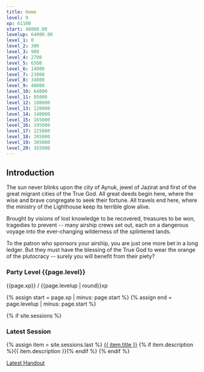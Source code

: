 ```yaml
---
title: Home
level: 9
xp: 61100
start: 48000.00
levelup: 64000.00
level_1: 0
level_2: 300
level_3: 900
level_4: 2700
level_5: 6500
level_6: 14000
level_7: 23000
level_8: 34000
level_9: 48000
level_10: 64000
level_11: 85000
level_12: 100000
level_13: 120000
level_14: 140000
level_15: 165000
level_16: 195000
level_17: 225000
level_18: 265000
level_19: 305000
level_20: 355000
---
```


## Introduction

The sun never blinks upon the city of Aynuk, jewel of Jazirat and first of the great migrant cities of the True God. All great deeds begin here, where the wise and brave congregate to seek their fortune. All travels end here, where the ministry of the Lighthouse keep its terrible glow alive.

Brought by visions of lost knowledge to be recovered, treasures to be won, tragedies to prevent -- many airship crews set out, each on a dangerous voyage into the ever-changing wilderness of the splintered lands.

To the patron who sponsors your airship, you are just one more bet in a long ledger. But they must have the blessing of the True God to wear the orange of the plutocracy -- surely you will benefit from their piety?

### Party Level {{page.level}}
{{page.xp}} / {{page.levelup | round}}xp
<div class="progress">
    {% assign start = page.xp | minus: page.start %}
    {% assign end = page.levelup | minus: page.start %}
    <span style="width: {{start | divided_by: end | times: 100}}%"></span>
</div>

{% if site.sessions %}
### Latest Session
{% assign item = site.sessions.last %}
<a href="{{ item.url }}">{{ item.title }}</a>
{% if item.description %}<span class="description">{{ item.description }}</span>{% endif %}
{% endif %}

<a href="{{ '/assets/' | append: 'csd2.pdf' | relative_url }}">Latest Handout</a>

